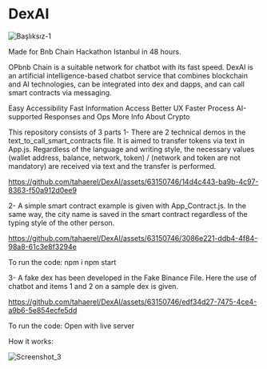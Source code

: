 # DexAI


![Başlıksız-1](https://github.com/tahaerel/DexAI/assets/63150746/03b6e7b1-5c07-48a0-81a0-a06c76904614)


Made for Bnb Chain Hackathon Istanbul in 48 hours.

OPbnb Chain is a suitable network for chatbot with its fast speed.
DexAI is an artificial intelligence-based chatbot service that combines blockchain and AI technologies, can be integrated into dex and dapps, and can call smart contracts via messaging.

Easy Accessibility
Fast Information Access
Better UX
Faster Process
AI-supported Responses and Ops
More Info About Crypto

This repository consists of 3 parts
1-
There are 2 technical demos in the text_to_call_smart_contracts file. It is aimed to transfer tokens via text in App.js.
Regardless of the language and writing style, the necessary values (wallet address, balance, network, token) / (network and token are not mandatory) are received via text and the transfer is performed.


https://github.com/tahaerel/DexAI/assets/63150746/14d4c443-ba9b-4c97-8363-f50a912d0ee9


2-
A simple smart contract example is given with App_Contract.js. In the same way, the city name is saved in the smart contract regardless of the typing style of the other person.


https://github.com/tahaerel/DexAI/assets/63150746/3086e221-ddb4-4f84-98a8-61c3e8f3294e


To run the code:
npm i
npm start


3-
A fake dex has been developed in the Fake Binance File. Here the use of chatbot and items 1 and 2 on a sample dex is given.


https://github.com/tahaerel/DexAI/assets/63150746/edf34d27-7475-4ce4-a9b6-5e854ecfe5dd

To run the code:
Open with live server

How it works:


![Screenshot_3](https://github.com/tahaerel/DexAI/assets/63150746/bfad86f4-d027-452b-80e3-3a0e2d1cb4ea)






